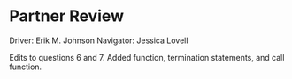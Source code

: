 # Partner Review
Driver: Erik M. Johnson
Navigator: Jessica Lovell

Edits to questions 6 and 7. Added function, termination statements, and call function.
